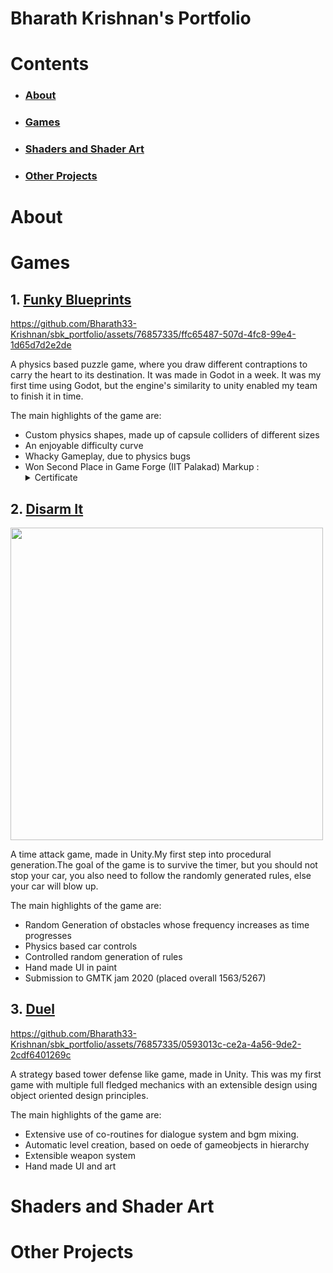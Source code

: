 # Bharath Krishnan's Portfolio

# Contents
- ### [About](#About)
- ### [Games](#Games)
- ### [Shaders and Shader Art](#Shaders)
- ### [Other Projects](#Others)

<a id = "About"></a>
# About

<a id = "Games"></a>
# Games
## 1. [Funky Blueprints](https://bharathk33.itch.io/funkyblueprints)


https://github.com/Bharath33-Krishnan/sbk_portfolio/assets/76857335/ffc65487-507d-4fc8-99e4-1d65d7d2e2de



A physics based puzzle game, where you draw different contraptions to carry the heart to its destination. It was made in Godot in a week. It was my first time using Godot, but the engine's similarity to unity enabled my team to finish it in time.

The main highlights of the game are:
- Custom physics shapes, made up of capsule colliders of different sizes
- An enjoyable difficulty curve
- Whacky Gameplay, due to physics bugs
- Won Second Place in Game Forge (IIT Palakad)
Markup : <details>
           <summary>Certificate</summary>
           <p>![Certificate](https://github.com/Bharath33-Krishnan/sbk_portfolio/assets/76857335/edb007c1-ab28-473f-b1d5-3dcceb595512)</p>
         </details>
## 2. [Disarm It](https://bharathk33.itch.io/disarm-it)

<img src="https://github.com/Bharath33-Krishnan/sbk_portfolio/assets/76857335/6526e090-e6f5-4ac4-bf1c-1aa15422e5f3" width=500/>


A time attack game, made in Unity.My first step into procedural generation.The goal of the game is to survive the timer, but you should not stop your car, you also need to follow the randomly generated rules, else your car will blow up.

The main highlights of the game are:
- Random Generation of obstacles whose frequency increases as time progresses
- Physics based car controls
- Controlled random generation of rules
- Hand made UI in paint
- Submission to GMTK jam 2020 (placed overall 1563/5267)

## 3. [Duel](https://bharathk33.itch.io/duel)

https://github.com/Bharath33-Krishnan/sbk_portfolio/assets/76857335/0593013c-ce2a-4a56-9de2-2cdf6401269c

A strategy based tower defense like game, made in Unity. This was my first game with multiple full fledged mechanics with an extensible design using object oriented design principles.

The main highlights of the game are:
- Extensive use of co-routines for dialogue system and bgm mixing.
- Automatic level creation, based on oede of gameobjects in hierarchy
- Extensible weapon system
- Hand made UI and art

<a id = "Shaders"></a>
# Shaders and Shader Art

<a id = "Others"></a>
# Other Projects


